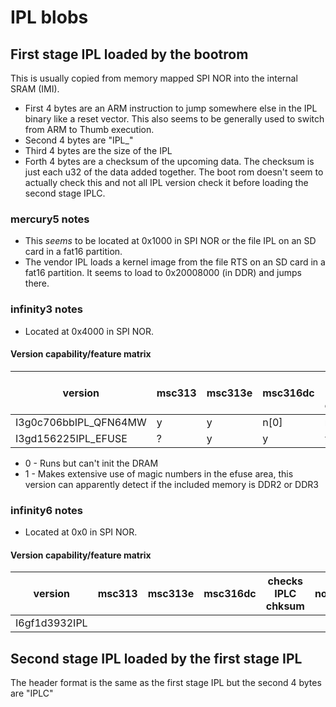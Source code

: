 # IPL blobs

## First stage IPL loaded by the bootrom

This is usually copied from memory mapped SPI NOR into the internal SRAM (IMI).

- First 4 bytes are an ARM instruction to jump somewhere else in the IPL binary like a reset vector.
   This also seems to be generally used to switch from ARM to Thumb execution.
- Second 4 bytes are "IPL_"
- Third 4 bytes are the size of the IPL
- Forth 4 bytes are a checksum of the upcoming data. The checksum is just each u32 of the data added together. The boot rom        doesn't seem to actually check this and not all IPL version check it before loading the second stage IPLC.

### mercury5 notes

- This *seems* to be located at 0x1000 in SPI NOR or the file IPL on an SD card in a fat16 partition.
- The vendor IPL loads a kernel image from the file RTS on an SD card in a fat16 partition. It seems to load to 0x20008000 (in DDR) and jumps there.

### infinity3 notes

- Located at 0x4000 in SPI NOR.

#### Version capability/feature matrix

| version               | msc313 | msc313e | msc316dc | checks IPLC chksum | notes |
|-----------------------|--------|---------|----------|--------------------|-------|
| I3g0c706bbIPL_QFN64MW | y      | y       | n[0]     | n                  |       |
| I3gd156225IPL_EFUSE   | ?      | y       | y        | y                  |[1]    |

- 0 - Runs but can't init the DRAM
- 1 - Makes extensive use of magic numbers in the efuse area, this version can apparently
      detect if the included memory is DDR2 or DDR3

### infinity6 notes

- Located at 0x0 in SPI NOR.

#### Version capability/feature matrix

| version               | msc313 | msc313e | msc316dc | checks IPLC chksum | notes |
|-----------------------|--------|---------|----------|--------------------|-------|
| I6gf1d3932IPL         |        |         |          |                    |       |

## Second stage IPL loaded by the first stage IPL

The header format is the same as the first stage IPL but the second 4 bytes are "IPLC"




